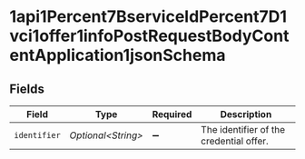 # 1api1Percent7BserviceIdPercent7D1vci1offer1infoPostRequestBodyContentApplication1jsonSchema


## Fields

| Field                                   | Type                                    | Required                                | Description                             |
| --------------------------------------- | --------------------------------------- | --------------------------------------- | --------------------------------------- |
| `identifier`                            | *Optional\<String>*                     | :heavy_minus_sign:                      | The identifier of the credential offer. |